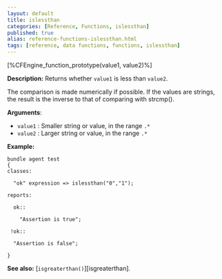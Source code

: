 ```yaml
---
layout: default
title: islessthan
categories: [Reference, Functions, islessthan]
published: true
alias: reference-functions-islessthan.html
tags: [reference, data functions, functions, islessthan]
---
```


[%CFEngine_function_prototype(value1, value2)%]

**Description:** Returns whether `value1` is less than `value2`.

The comparison is made numerically if possible. If the values are
strings, the result is the inverse to that of comparing with strcmp().

**Arguments**:

* `value1` : Smaller string or value, in the range `.*`
* `value2` : Larger string or value, in the range `.*`

**Example:**

```cf3
bundle agent test
{
classes:

  "ok" expression => islessthan("0","1");

reports:

  ok::

    "Assertion is true";

 !ok::

  "Assertion is false";

}
```

**See also:** [`isgreaterthan()`][isgreaterthan].
